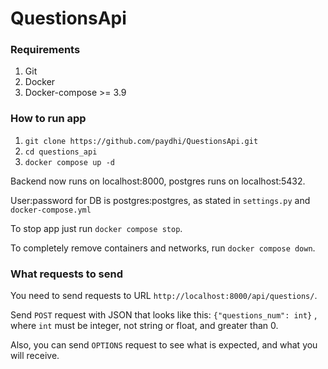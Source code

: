 # QuestionsApi

### Requirements

1. Git
2. Docker
3. Docker-compose >= 3.9

### How to run app

1. `git clone https://github.com/paydhi/QuestionsApi.git`
2. `cd questions_api`
3. `docker compose up -d`

Backend now runs on localhost:8000, postgres runs on localhost:5432.

User:password for DB is postgres:postgres, as stated in `settings.py` and
`docker-compose.yml`

To stop app just run `docker compose stop`.

To completely remove containers and networks, run `docker compose down`.

### What requests to send

You need to send requests to URL `http://localhost:8000/api/questions/`.

Send `POST` request with JSON that looks like this: `{"questions_num": int}`
, where `int` must be integer, not string or float, and greater than 0.

Also, you can send `OPTIONS` request to see what is expected, and
what you will receive.